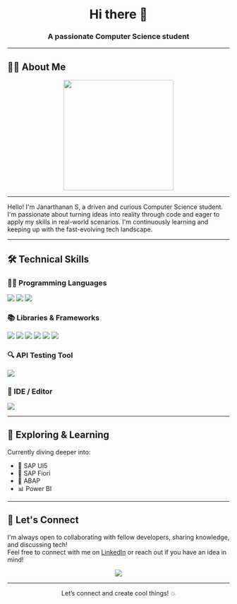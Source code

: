 <h1 align="center">Hi there 👋</h1>
<h3 align="center">A passionate Computer Science student</h3>

---

## 🧑‍💻 About Me
<p align="center">
  <img src="https://media.giphy.com/media/qgQUggAC3Pfv687qPC/giphy.gif" width="250" />
</p>

---

Hello! I'm Janarthanan S, a driven and curious Computer Science student.  
I'm passionate about turning ideas into reality through code and eager to apply my skills in real-world scenarios. I'm continuously learning and keeping up with the fast-evolving tech landscape.

---

## 🛠️ Technical Skills

### 👨‍💻 Programming Languages
<p>
  <img src="https://img.shields.io/badge/C-00599C?style=for-the-badge&logo=c&logoColor=white" />
  <img src="https://img.shields.io/badge/Java-007396?style=for-the-badge&logo=java&logoColor=white" />
  <img src="https://img.shields.io/badge/Python-3776AB?style=for-the-badge&logo=python&logoColor=white" />
</p>

### 📚 Libraries & Frameworks
<p>
  <img src="https://img.shields.io/badge/pandas-150458?style=for-the-badge&logo=pandas&logoColor=white" />
  <img src="https://img.shields.io/badge/NumPy-013243?style=for-the-badge&logo=numpy&logoColor=white" />
  <img src="https://img.shields.io/badge/scikit--learn-F7931E?style=for-the-badge&logo=scikit-learn&logoColor=white" />
  <img src="https://img.shields.io/badge/Matplotlib-11557c?style=for-the-badge&logo=matplotlib&logoColor=white" />
  <img src="https://img.shields.io/badge/React-61DAFB?style=for-the-badge&logo=react&logoColor=black" />
  <img src="https://img.shields.io/badge/Angular-DD0031?style=for-the-badge&logo=angular&logoColor=white" />
</p>

### 🔍 API Testing Tool
<p>
  <img src="https://img.shields.io/badge/Postman-FF6C37?style=for-the-badge&logo=postman&logoColor=white" />
</p>

### 🧠 IDE / Editor
<p>
  <img src="https://img.shields.io/badge/Jupyter-F37626?style=for-the-badge&logo=jupyter&logoColor=white" />
</p>

---

## 🌱 Exploring & Learning
Currently diving deeper into:

- 🔷 SAP UI5  
- 🌟 SAP Fiori  
- 🧾 ABAP  
- 📊 Power BI

---

## 🤝 Let's Connect

I'm always open to collaborating with fellow developers, sharing knowledge, and discussing tech!  
Feel free to connect with me on [LinkedIn](https://www.linkedin.com/in/janarrthanan/) or reach out if you have an idea in mind!

<p align="center">
  <a href="https://www.linkedin.com/"><img src="https://img.shields.io/badge/LinkedIn-blue?style=for-the-badge&logo=linkedin&logoColor=white"/></a>
</p>

---

<p align="center">Let’s connect and create cool things! 💥</p>
